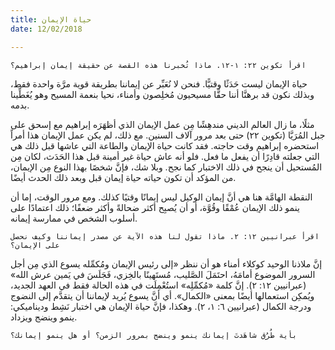 ```yaml
---
title: حياة الإيمان
date: 12/02/2018

---
```


`اقرأ تكوين ٢٢: ١-١٢. ماذا تُخبرنا هذه القصة عن حقيقة إيمان إبراهيم؟`

حياة الإيمان ليست حَدَثًا وقتيًّا. فنحن لا نُعَبِّر عن إيماننا بطريقة قوية مرَّة واحدة فقط، وبذلك نكون قد برهنَّا أننا حقًّا مسيحيون مُخلِصون وأمناء، نحيا بنعمة المسيح وهو يُغَطِّينا بدمه.

مثلًا، ما زال العالم الديني مندهِشًا مِن عمل الإيمان الذي أظهَرَه إبراهيم مع إسحق على جبل المُرَيَّا (تكوين ٢٢) حتى بعد مرور آلاف السنين. مع ذلك، لم يكن عمل الإيمان هذا أمراً استحضره إبراهيم وقت حاجته. فقد كانت حياة الإيمان والطاعة التي عاشها قبل ذلك هي التي جعلته قادِرًا أن يفعل ما فعل. فلو أنه عاش حياة غير أمينة قبل هذا الحَدَث، لكان مِن المُستحيل أن ينجح في ذلك الاختبار كما نجح. وبلا شك، فإنَّ شخصًا بهذا النوع مِن الإيمان، من المؤكد أن تكون حياته حياة إيمان قبل وبعد ذلك الحدث أيضًا.

النقطة الهامَّة هنا هي أنَّ إيمان الوكيل ليس إيمانًا وقتيًا كذلك. ومع مرور الوقت، إما أن ينمو ذلك الإيمان عُمْقًا وقُوَّة، أو أن يُصبِح أكثر ضحالةً وأكثر ضعفًا؛ ذلك اعتمادًا على أسلوب الشخص في ممارسة إيمانه.

`اقرأ عبرانيين ١٢: ٢. ماذا تقول لنا هذه الآية عن مصدر إيماننا وكيف نحصل على الإيمان؟`

إنَّ ملاذنا الوحيد كوكلاء أمناء هو أن ننظر «إلى رئيس الإيمان ومُكمِّله يسوع الذي مِن أجل السرور الموضوع أمامَهُ، احتَمَلَ الصَّليب، مُستَهينًا بالخِزي، فَجَلَسَ في يَمين عرش الله» (عبرانيين ١٢: ٢). إنَّ كلمة «مُكمِّلِه» استُعْمِلَت في هذه الحالة فقط في العهد الجديد، ويُمكِن استعمالها أيضًا بمعنى «الكمال». أي أنَّ يسوع يُريد لإيماننا أن يتقدَّم إلى النضوج ودرجة الكمال (عبرانيين ٦: ١، ٢). وهكذا، فإنَّ حياة الإيمان هي اختبار نَشِط وديناميكي: ينمو وينضج ويزداد.

`بأية طُرُق شاهَدتَ إيمانك ينمو وينضج بمرور الزمن؟ أو هل ينمو إيمانك؟`